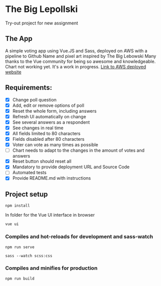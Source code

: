 # The Big Lepollski

Try-out project for new assignment

## The App

A simple voting app using Vue.JS and Sass, deployed on AWS with a pipeline to Github
Name and pixel art inspired by The Big Lebowski
Many thanks to the Vue community for being so awesome and knowledgeable.
Chart not working yet. It's a work in progress.
[Link to AWS deployed website](https://the-big-lepollski.s3-eu-west-1.amazonaws.com/index.html)

## Requirements:

* [X] Change poll question
* [X] Add, edit or remove options of poll
* [X] Reset the whole form, including answers
* [X] Refresh UI automatically on change
* [X] See several answers as a respondent
* [X] See changes in real time
* [X] All fields limited to 80 characters
* [X] Fields disabled after 80 characters
* [X] Voter can vote as many times as possible
* [ ] Chart needs to adapt to the changes in the amount of votes and answers
* [X] Reset button should reset all
* [X] Mandatory to provide deployment URL and Source Code
* [ ] Automated tests
* [X] Provide README.md with instructions

## Project setup
```
npm install
```
In folder for the Vue UI interface in browser
```
vue ui
```

### Compiles and hot-reloads for development and sass-watch
```
npm run serve
```
```
sass --watch scss:css
```
### Compiles and minifies for production
```
npm run build
```
